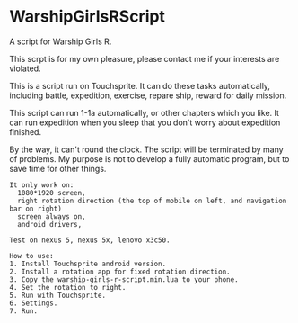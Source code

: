 # WarshipGirlsRScript
A script for Warship Girls R.

This scrpt is for my own pleasure, please contact me if your interests are violated.

This is a script run on Touchsprite. It can do these tasks automatically, including battle, expedition, exercise, repare ship, reward for daily mission.

This script can run 1-1a automatically, or other chapters which you like. It can run expedition when you sleep that you don't worry about expedition finished.

By the way, it can't round the clock. The script will be terminated by many of problems. My purpose is not to develop a fully automatic program, but to save time for other things. 
    
    
    
    
    
```
It only work on:
  1080*1920 screen,
  right rotation direction (the top of mobile on left, and navigation bar on right)
  screen always on,
  android drivers,
    
Test on nexus 5, nexus 5x, lenovo x3c50.
  
How to use:
1. Install Touchsprite android version.
2. Install a rotation app for fixed rotation direction.
3. Copy the warship-girls-r-script.min.lua to your phone.
4. Set the rotation to right.
5. Run with Touchsprite.
6. Settings.
7. Run.

```